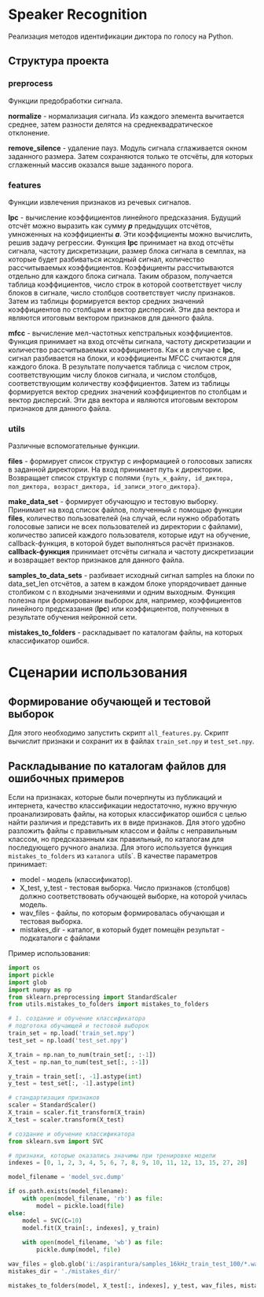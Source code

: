 # Speaker Recognition
Реализация методов идентификации диктора по голосу на Python.

## Структура проекта
### preprocess
Функции предобработки сигнала.

**normalize** - нормализация сигнала. Из каждого элемента вычитается среднее, затем разности делятся на среднеквадратическое отклонение.

**remove_silence** - удаление пауз. Модуль сигнала сглаживается окном заданного размера. Затем сохраняются только те отсчёты, для которых сглаженный массив оказался выше заданного порога.

### features
Функции извлечения признаков из речевых сигналов.

**lpc** - вычисление коэффициентов линейного предсказания. Будущий отсчёт можно выразить как сумму **_p_** предыдущих отсчётов, умноженных на коэффициенты **_a_**. Эти коэффициенты можно вычислить, решив задачу регрессии. Функция **lpc** принимает на вход отсчёты сигнала, частоту дискретизации, размер блока сигнала в семплах, на которые будет разбиваться исходный сигнал, количество рассчитываемых коэффициентов. Коэффициенты рассчитываются отдельно для каждого блока сигнала. Таким образом, получается таблица коэффициентов, число строк в которой соответствует числу блоков в сигнале, число столбцов соответствует числу признаков. Затем из таблицы формируется вектор средних значений коэффициентов по столбцам и вектор дисперсий. Эти два вектора и являются итоговым вектором признаков для данного файла.

**mfcc** - вычисление мел-частотных кепстральных коэффициентов. Функция принимает на вход отсчёты сигнала, частоту дискретизации и количество рассчитываемых коэффициентов. Как и в случае с **lpc**, сигнал разбивается на блоки, и коэффициенты MFCC считаются для каждого блока. В результате получается таблица с числом строк, соответствующим числу блоков сигнала, и числом столбцов, соответствующим количеству коэффициентов. Затем из таблицы формируется вектор средних значений коэффициентов по столбцам и вектор дисперсий. Эти два вектора и являются итоговым вектором признаков для данного файла.

### utils
Различные вспомогательные функции.

**files** - формирует список структур с информацией о голосовых записях в заданной директории. На вход принимает путь к директории. Возвращает список структур с полями ```{путь_к_файлу, id_диктора, пол_диктора, возраст_диктора, id_записи_этого_диктора}```.

**make_data_set** - формирует обучающую и тестовую выборку. Принимает на вход список файлов, полученный с помощью функции **files**, количество пользователей (на случай, если нужно обработать голосовые записи не всех пользователей из директории с файлами), количество записей каждого пользователя, которые идут на обучение, callback-функция, в которой будет выполняться расчёт признаков. **callback-функция** принимает отсчёты сигнала и частоту дискретизации и возвращает вектор признаков для данного файла.

**samples_to_data_sets** - разбивает исходный сигнал samples на блоки по data_set_len отсчётов, а затем в каждом блоке упорядочивает данные столбиком с n входными значениями и одним выходным. Функция полезна при формировании выборок для, например, коэффициентов линейного предсказания (**lpc**) или коэффициентов, полученных в результате обучения нейронной сети.

**mistakes_to_folders** - раскладывает по каталогам файлы, на которых классификатор ошибся.


# Сценарии использования

## Формирование обучающей и тестовой выборок
Для этого необходимо запустить скрипт `all_features.py`. Скрипт вычислит признаки и сохранит их в файлах `train_set.npy` и `test_set.npy`.

## Раскладывание по каталогам файлов для ошибочных примеров
Если на признаках, которые были почерпнуты из публикаций и интернета, качество классификации недостаточно, нужно вручную проанализировать файлы, на которых классификатор ошибся с целью найти различия и представить их в виде признаков. Для этого удобно разложить файлы с правильным классом и файлы с неправильным классом, но предсказанным как правильный, по каталогам для последующего ручного анализа. Для этого используется функция `mistakes_to_folders` из `каталога `utils`. В качестве параметров принимает:
* model - модель (классификатор).
* X_test, y_test - тестовая выборка. Число признаков (столбцов) должно соответствовать обучающей выборке, на которой училась модель.
* wav_files - файлы, по которым формировалась обучающая и тестовая выборка.
* mistakes_dir - каталог, в который будет помещён результат - подкаталоги с файлами

Пример использования:

```python
import os
import pickle
import glob
import numpy as np
from sklearn.preprocessing import StandardScaler
from utils.mistakes_to_folders import mistakes_to_folders

# 1. создание и обучение классификатора
# подготока обучающей и тестовой выборок
train_set = np.load('train_set.npy')
test_set = np.load('test_set.npy')

X_train = np.nan_to_num(train_set[:, :-1])
X_test = np.nan_to_num(test_set[:, :-1])

y_train = train_set[:, -1].astype(int)
y_test = test_set[:, -1].astype(int)

# стандартизация признаков
scaler = StandardScaler()
X_train = scaler.fit_transform(X_train)
X_test = scaler.transform(X_test)

# создание и обучение классификатора
from sklearn.svm import SVC

# признаки, которые оказались значимы при тренировке модели
indexes = [0, 1, 2, 3, 4, 5, 6, 7, 8, 9, 10, 11, 12, 13, 15, 27, 28]

model_filename = 'model_svc.dump'

if os.path.exists(model_filename):
    with open(model_filename, 'rb') as file:
        model = pickle.load(file)
else:
    model = SVC(C=10)
    model.fit(X_train[:, indexes], y_train)
    
    with open(model_filename, 'wb') as file:
        pickle.dump(model, file)

wav_files = glob.glob('i:/aspirantura/samples_16kHz_train_test_100/*.wav')
mistakes_dir = './mistakes_dir/'

mistakes_to_folders(model, X_test[:, indexes], y_test, wav_files, mistakes_dir)
```
